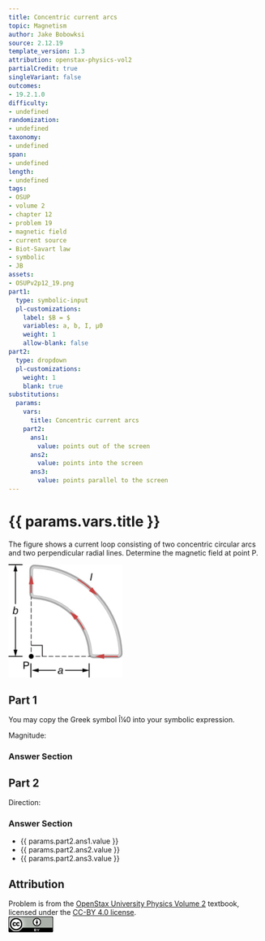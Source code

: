 ```yaml
---
title: Concentric current arcs
topic: Magnetism
author: Jake Bobowksi
source: 2.12.19
template_version: 1.3
attribution: openstax-physics-vol2
partialCredit: true
singleVariant: false
outcomes:
- 19.2.1.0
difficulty:
- undefined
randomization:
- undefined
taxonomy:
- undefined
span:
- undefined
length:
- undefined
tags:
- OSUP
- volume 2
- chapter 12
- problem 19
- magnetic field
- current source
- Biot-Savart law
- symbolic
- JB
assets:
- OSUPv2p12_19.png
part1:
  type: symbolic-input
  pl-customizations:
    label: $B = $
    variables: a, b, I, μ0
    weight: 1
    allow-blank: false
part2:
  type: dropdown
  pl-customizations:
    weight: 1
    blank: true
substitutions:
  params:
    vars:
      title: Concentric current arcs
    part2:
      ans1:
        value: points out of the screen
      ans2:
        value: points into the screen
      ans3:
        value: points parallel to the screen
---
```

# {{ params.vars.title }}
The figure shows a current loop consisting of two concentric circular arcs and two perpendicular radial lines.
Determine the magnetic field at point P.

<img src="OSUPv2p12_19.png" width=225 alt="Circular arcs of current">

## Part 1

You may copy the Greek symbol Î¼0 into your symbolic expression.

Magnitude:

### Answer Section

## Part 2

Direction:

### Answer Section

- {{ params.part2.ans1.value }}
- {{ params.part2.ans2.value }}
- {{ params.part2.ans3.value }}

## Attribution

Problem is from the [OpenStax University Physics Volume 2](https://openstax.org/details/books/university-physics-volume-2) textbook, licensed under the [CC-BY 4.0 license](https://creativecommons.org/licenses/by/4.0/).<br>![Image representing the Creative Commons 4.0 BY license.](https://raw.githubusercontent.com/firasm/bits/master/by.png)